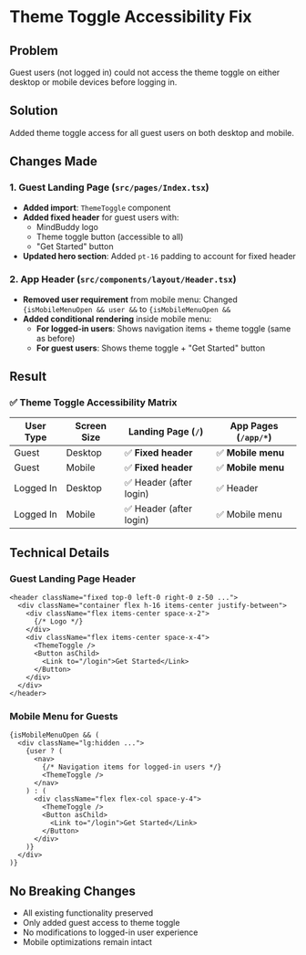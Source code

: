 # Theme Toggle Accessibility Fix

## Problem
Guest users (not logged in) could not access the theme toggle on either desktop or mobile devices before logging in.

## Solution
Added theme toggle access for all guest users on both desktop and mobile.

## Changes Made

### 1. Guest Landing Page (`src/pages/Index.tsx`)
- **Added import**: `ThemeToggle` component
- **Added fixed header** for guest users with:
  - MindBuddy logo
  - Theme toggle button (accessible to all)
  - "Get Started" button
- **Updated hero section**: Added `pt-16` padding to account for fixed header

### 2. App Header (`src/components/layout/Header.tsx`)
- **Removed user requirement** from mobile menu: Changed `{isMobileMenuOpen && user &&` to `{isMobileMenuOpen &&`
- **Added conditional rendering** inside mobile menu:
  - **For logged-in users**: Shows navigation items + theme toggle (same as before)
  - **For guest users**: Shows theme toggle + "Get Started" button

## Result

### ✅ Theme Toggle Accessibility Matrix

| User Type | Screen Size | Landing Page (`/`) | App Pages (`/app/*`) |
|-----------|-------------|-------------------|---------------------|
| Guest | Desktop | ✅ **Fixed header** | ✅ **Mobile menu** |
| Guest | Mobile | ✅ **Fixed header** | ✅ **Mobile menu** |
| Logged In | Desktop | ✅ Header (after login) | ✅ Header |
| Logged In | Mobile | ✅ Header (after login) | ✅ Mobile menu |

## Technical Details

### Guest Landing Page Header
```tsx
<header className="fixed top-0 left-0 right-0 z-50 ...">
  <div className="container flex h-16 items-center justify-between">
    <div className="flex items-center space-x-2">
      {/* Logo */}
    </div>
    <div className="flex items-center space-x-4">
      <ThemeToggle />
      <Button asChild>
        <Link to="/login">Get Started</Link>
      </Button>
    </div>
  </div>
</header>
```

### Mobile Menu for Guests
```tsx
{isMobileMenuOpen && (
  <div className="lg:hidden ...">
    {user ? (
      <nav>
        {/* Navigation items for logged-in users */}
        <ThemeToggle />
      </nav>
    ) : (
      <div className="flex flex-col space-y-4">
        <ThemeToggle />
        <Button asChild>
          <Link to="/login">Get Started</Link>
        </Button>
      </div>
    )}
  </div>
)}
```

## No Breaking Changes
- All existing functionality preserved
- Only added guest access to theme toggle
- No modifications to logged-in user experience
- Mobile optimizations remain intact
